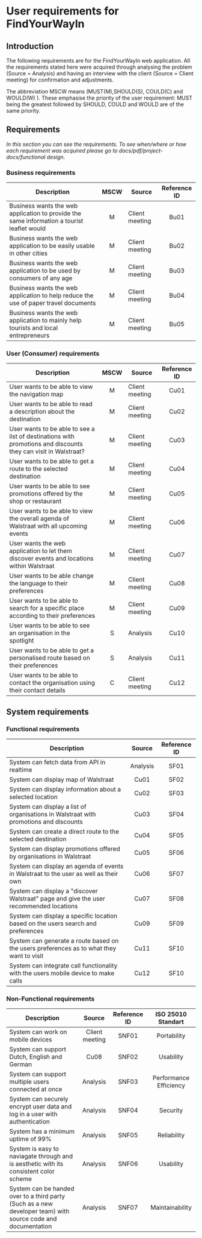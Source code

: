 # User requirements for FindYourWayIn

## Introduction

The following requirements are for the FindYourWayIn web application.
All the requirements stated here were acquired through analysing the problem (Source = Analysis) and having an interview with the client (Source = Client meeting) for confirmation and adjustments.

The abbreviation MSCW means (MUST(M),SHOULD(S), COULD(C) and WOULD(W) ). 
These emphasise the priority of the user requirement: MUST being the greatest followed by SHOULD, COULD and WOULD are of the same priority.

## Requirements 
_In this section you can see the requirements. To see when/where or how each requirement was acquired please go to docs/pdf/project-docs/functional design_.
### Business requirements

| Description                                                                                  | MSCW | Source         | Reference ID |
|----------------------------------------------------------------------------------------------|:----:|----------------|:------------:|
| Business wants the web application to provide the same information a tourist leaflet would   |  M   | Client meeting |     Bu01     |
| Business wants the web application to be easily usable in other cities                       |  M   | Client meeting |     Bu02     |
| Business wants the web application to be used by consumers of any age                        |  M   | Client meeting |     Bu03     |
| Business wants the web application to help reduce the use of paper travel documents          |  M   | Client meeting |     Bu04     |
| Business wants the web application to mainly help tourists and local entrepreneurs           |  M   | Client meeting |     Bu05     |

### User (Consumer) requirements

| Description                                                                                                   | MSCW | Source         | Reference ID |
|---------------------------------------------------------------------------------------------------------------|:----:|----------------|:------------:|
| User wants to be able to view the navigation map                                                              |  M   | Client meeting |     Cu01     |
| User wants to be able to read a description about the destination                                             |  M   | Client meeting |     Cu02     |
| User wants to be able to see a list of destinations with promotions and discounts they can visit in Walstraat?|  M   | Client meeting |     Cu03     |
| User wants to be able to get a route to the selected destination                                              |  M   | Client meeting |     Cu04     |
| User wants to be able to see promotions offered by the shop or restaurant                                     |  M   | Client meeting |     Cu05     |
| User wants to be able to view the overall agenda of Walstraat with all upcoming events                        |  M   | Client meeting |     Cu06     |
| User wants the web application to let them discover events and locations within Walstraat                     |  M   | Client meeting |     Cu07     |
| User wants to be able change the language to their preferences                                                |  M   | Client meeting |     Cu08     |
| User wants to be able to search for a specific place according to their preferences                           |  M   | Client meeting |     Cu09     |
| User wants to be able to see an organisation in the spotlight                                                 |  S   | Analysis       |     Cu10     |
| User wants to be able to get a personalised route based on their preferences                                  |  S   | Analysis       |     Cu11     |
| User wants to be able to contact the organisation using their contact details                                 |  C   | Client meeting |     Cu12     |
## System requirements

### Functional requirements

| Description                                                                              |  Source  | Reference ID |
|------------------------------------------------------------------------------------------|:--------:|:------------:|
| System can fetch data from API in realtime                                               | Analysis |     SF01     |
| System can display map of Walstraat                                                      |   Cu01   |     SF02     |
| System can display information about a selected location                                 |   Cu02   |     SF03     |
| System can display a list of organisations in Walstraat with promotions and discounts    |   Cu03   |     SF04     |
| System can create a direct route to the selected destination                             |   Cu04   |     SF05     |
| System can display promotions offered by organisations in Walstraat                      |   Cu05   |     SF06     |
| System can display an agenda of events in Walstraat to the user as well as their own     |   Cu06   |     SF07     |
| System can display a "discover Walstraat" page and give the user recommended locations   |   Cu07   |     SF08     |
| System can display a specific location based on the users search and preferences         |   Cu09   |     SF09     |
| System can generate a route based on the users preferences as to what they want to visit |   Cu11   |     SF10     |
| System can integrate call functionality with the users mobile device to make calls       |   Cu12   |     SF10     |

### Non-Functional requirements

| Description                                                                            |     Source     | Reference ID |   ISO 25010  Standart |
|----------------------------------------------------------------------------------------|:--------------:|:------------:|:---------------------:|
| System can work on mobile devices                                                      | Client meeting |    SNF01     |  Portability          |
| System can support Dutch, English and German                                           |      Cu08      |    SNF02     | Usability            |
| System can support multiple users connected at once                                    |    Analysis    |    SNF03     | Performance Efficiency|
| System can securely encrypt user data and log in a user with authentication            |    Analysis    |    SNF04     |    Security           |
| System has a minimum uptime of 99%                                                     |    Analysis    |    SNF05     |    Reliability        |
| System is easy to naviagate through and is aesthetic with its consistent color scheme  |    Analysis    |    SNF06     |    Usability          |
| System can be handed over to a third party (Such as a new developer team)  with source code and documentation   |    Analysis    |    SNF07     |    Maintainability    |
